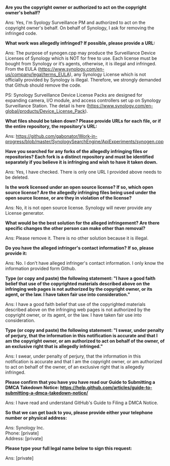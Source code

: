 **Are you the copyright owner or authorized to act on the copyright owner's behalf?**

Ans:
Yes, I'm Syology Surveillance PM and authorized to act on the copyright owner's behalf.
On behalf of Synology, I ask for removing the infringed code.

**What work was allegedly infringed? If possible, please provide a URL:**

Ans:
The purpose of synogen.cpp may produce the Surveillance Device Licenses of Synology which is NOT for free to use. Each license must be bought from Synology or it‘s agents, otherwise, it is illegal and infringed. From the EULA (https://www.synology.com/en-us/company/legal/terms_EULA), any Synology License which is not officially provided by Synology is illegal. Therefore, we strongly demanded that Github should remove the code.

PS: Synology Surveillance Device License Packs are designed for expanding camera, I/O module, and access controllers set up on Synology Surveillance Station. The detail is here (https://www.synology.com/en-global/products/Device_License_Pack).

**What files should be taken down? Please provide URLs for each file, or if the entire repository, the repository's URL:**

Ans:
https://github.com/gabonator/Work-in-progress/blob/master/SynologySearchEngine/ApiExperiments/synogen.cpp

**Have you searched for any forks of the allegedly infringing files or repositories? Each fork is a distinct repository and must be identified separately if you believe it is infringing and wish to have it taken down.**

Ans:
Yes, I have checked. There is only one URL I provided above needs to be deleted.

**Is the work licensed under an open source license? If so, which open source license? Are the allegedly infringing files being used under the open source license, or are they in violation of the license?**

Ans:
No, it is not open source license. Synology will never provide any License generator.

**What would be the best solution for the alleged infringement? Are there specific changes the other person can make other than removal?**

Ans:
Please remove it. There is no other solution because it is illegal.

**Do you have the alleged infringer's contact information? If so, please provide it:**

Ans:
No. I don’t have alleged infringer's contact information. I only know the information provided form Github.

**Type (or copy and paste) the following statement: "I have a good faith belief that use of the copyrighted materials described above on the infringing web pages is not authorized by the copyright owner, or its agent, or the law. I have taken fair use into consideration."**

Ans:
I have a good faith belief that use of the copyrighted materials described above on the infringing web pages is not authorized by the copyright owner, or its agent, or the law. I have taken fair use into consideration.

**Type (or copy and paste) the following statement: "I swear, under penalty of perjury, that the information in this notification is accurate and that I am the copyright owner, or am authorized to act on behalf of the owner, of an exclusive right that is allegedly infringed."**

Ans:
I swear, under penalty of perjury, that the information in this notification is accurate and that I am the copyright owner, or am authorized to act on behalf of the owner, of an exclusive right that is allegedly infringed.

**Please confirm that you have you have read our Guide to Submitting a DMCA Takedown Notice: https://help.github.com/articles/guide-to-submitting-a-dmca-takedown-notice/**

Ans:
I have read and understand GitHub's Guide to Filing a DMCA Notice.

**So that we can get back to you, please provide either your telephone number or physical address:**

Ans:
Synology Inc.  
Phone:
[private]  
Address:
[private]

**Please type your full legal name below to sign this request:**

Ans:
[private]
